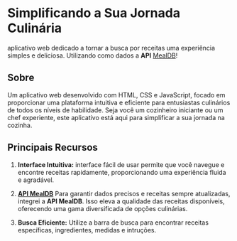# Simplificando a Sua Jornada Culinária

 aplicativo web dedicado a tornar a busca por receitas uma experiência simples e deliciosa. Utilizando como dados a **API** [MealDB](https://www.themealdb.com/api.php)!

## Sobre

Um aplicativo web desenvolvido com HTML, CSS e JavaScript, focado em proporcionar uma plataforma intuitiva e eficiente para entusiastas culinários de todos os níveis de habilidade. Seja você um cozinheiro iniciante ou um chef experiente, este aplicativo está aqui para simplificar a sua jornada na cozinha.

## Principais Recursos

1. **Interface Intuitiva:** interface fácil de usar permite que você navegue e encontre receitas rapidamente, proporcionando uma experiência fluida e agradável.

2. **[API MealDB](https://www.themealdb.com/api.php)** Para garantir dados precisos e receitas sempre atualizadas, integrei a **API MealDB**. Isso eleva a qualidade das receitas disponíveis, oferecendo uma gama diversificada de opções culinárias.

3. **Busca Eficiente:** Utilize a barra de busca para encontrar receitas específicas, ingredientes, medidas e intruções.





